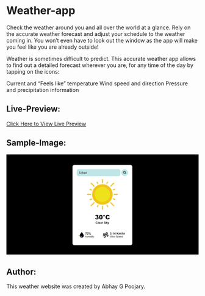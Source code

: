 # Weather-app

Check the weather around you and all over the world at a glance. Rely on the accurate weather forecast and adjust your schedule to the weather coming in. You won’t even have to look out the window as the app will make you feel like you are already outside!

Weather is sometimes difficult to predict. This accurate weather app allows to find out a detailed forecast wherever you are, for any time of the day by tapping on the icons:

Current and “Feels like” temperature
Wind speed and direction
Pressure and precipitation information


## Live-Preview:
[Click Here to View Live Preview]()

## Sample-Image:
![Weather Website Prev](weather-app.png)

## Author:
This weather website was created by Abhay G Poojary.
